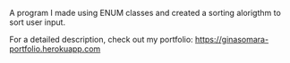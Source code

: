 A program I made using ENUM classes and created a sorting alorigthm to sort user input.

For a detailed description, check out my portfolio: https://ginasomara-portfolio.herokuapp.com
